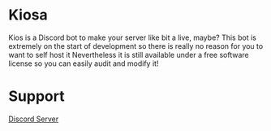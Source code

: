 # Kiosa

Kios is a Discord bot to make your server like bit a live, maybe?
This bot is extremely on the start of development so there is really no reason for you to want to self host it
Nevertheless it is still available under a free software license so you can easily audit and modify it!

# Support
[Discord Server](https://discord.gg/BKtx2xbacU)
